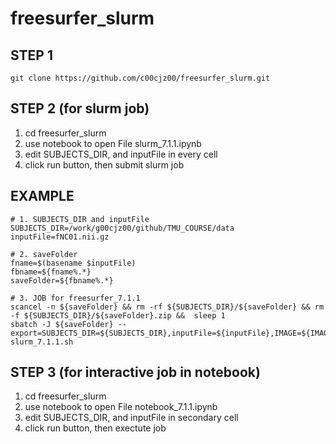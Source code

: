 # freesurfer_slurm

## STEP 1
```
git clone https://github.com/c00cjz00/freesurfer_slurm.git
```

## STEP 2 (for slurm job)
1. cd freesurfer_slurm
2. use notebook to open File slurm_7.1.1.ipynb
3. edit SUBJECTS_DIR, and inputFile in every cell
4. click run button, then submit slurm job

## EXAMPLE

```
# 1. SUBJECTS_DIR and inputFile
SUBJECTS_DIR=/work/g00cjz00/github/TMU_COURSE/data
inputFile=fNC01.nii.gz

# 2. saveFolder
fname=$(basename $inputFile)
fbname=${fname%.*}
saveFolder=${fbname%.*}

# 3. JOB for freesurfer_7.1.1
scancel -n ${saveFolder} && rm -rf ${SUBJECTS_DIR}/${saveFolder} && rm -f ${SUBJECTS_DIR}/${saveFolder}.zip &&  sleep 1 
sbatch -J ${saveFolder} --export=SUBJECTS_DIR=${SUBJECTS_DIR},inputFile=${inputFile},IMAGE=${IMAGE} slurm_7.1.1.sh

```


## STEP 3 (for interactive job in notebook)
1. cd freesurfer_slurm
2. use notebook to open File notebook_7.1.1.ipynb
3. edit SUBJECTS_DIR, and inputFile in secondary cell
4. click run button, then exectute job

